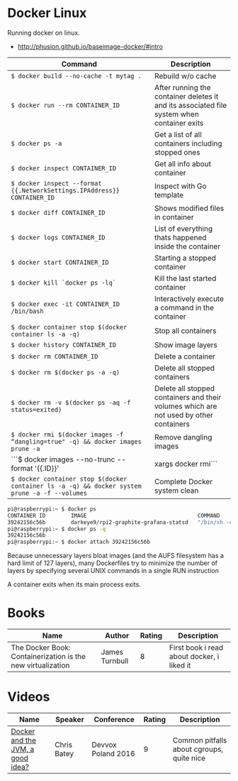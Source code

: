 Docker Linux
============

Running docker on linux.

* http://phusion.github.io/baseimage-docker/#intro

| Command | Description |
|---------|-------------|
| ```$ docker build --no-cache -t mytag .``` | Rebuild w/o cache |
| ```$ docker run --rm CONTAINER_ID``` | After running the container deletes it and its associated file system when container exits |
| ```$ docker ps -a```                 | Get a list of all containers including stopped ones |
| ```$ docker inspect CONTAINER_ID``` | Get all info about container |
| ```$ docker inspect --format {{.NetworkSettings.IPAddress}} CONTAINER_ID``` | Inspect with Go template |
| ```$ docker diff CONTAINER_ID``` | Shows modified files in container |
| ```$ docker logs CONTAINER_ID``` | List of everything thats happened inside the container |
| ```$ docker start CONTAINER_ID```                 | Starting a stopped container |
| ```$ docker kill `docker ps -lq` ``` | Kill the last started container |
| ```$ docker exec -it CONTAINER_ID /bin/bash``` | Interactively execute a command in the container |
| ```$ docker container stop $(docker container ls -a -q)``` | Stop all containers |
| ```$ docker history CONTAINER_ID``` | Show image layers |
| ```$ docker rm CONTAINER_ID``` | Delete a container |
| ```$ docker rm $(docker ps -a -q)``` | Delete all stopped containers |
| ```$ docker rm -v $(docker ps -aq -f status=exited)``` | Delete all stopped containers and their volumes which are not used by other containers |
| ```$ docker rmi $(docker images -f “dangling=true" -q) && docker images prune -a``` | Remove dangling images |
| ```$ docker images --no-trunc --format '{{.ID}}' | xargs docker rmi``` | Remove cached docker layers |
| ```$ docker container stop $(docker container ls -a -q) && docker system prune -a -f --volumes``` | Complete Docker system clean |

```bash
pi@raspberrypi:~ $ docker ps
CONTAINER ID        IMAGE                                   COMMAND                  CREATED             STATUS              PORTS                                                                                            NAMES
39242156c56b        darkeye9/rpi2-graphite-grafana-statsd   "/bin/sh -c 'supervis"   31 minutes ago      Up 31 minutes       0.0.0.0:2003->2003/tcp, 0.0.0.0:3000->3000/tcp, 0.0.0.0:8125->8125/tcp, 0.0.0.0:8125->8125/udp   stats
pi@raspberrypi:~ $ docker ps -q
39242156c56b
pi@raspberrypi:~ $ docker attach 39242156c56b
```

Because unnecessary layers bloat images (and the AUFS filesystem has a hard limit of
127 layers), many Dockerfiles try to minimize the number of layers by specifying several 
UNIX commands in a single RUN instruction

A container exits when its main process exits.

# Books

Name | Author | Rating | Description |
-----|--------|--------|-------------|
The Docker Book: Containerization is the new virtualization | James Turnbull | 8 | First book i read about docker, i liked it |

# Videos

Name | Speaker | Conference | Rating | Description |
-----|---------|------------|--------|-------------|
[Docker and the JVM, a good idea?] | Chris Batey | Devvox Poland 2016 | 9 | Common pitfalls about cgroups, quite nice |

[Docker and the JVM, a good idea?]: https://www.youtube.com/watch?v=Vt4G-pHXfs4
